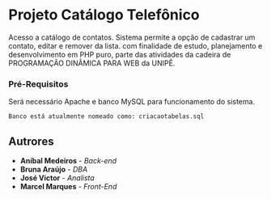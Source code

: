 ﻿# Projeto Catálogo Telefônico

Acesso a catálogo de contatos. Sistema permite a opção de cadastrar um contato, editar e remover da lista. com finalidade de estudo, planejamento e desenvolvimento em PHP puro, parte das atividades da cadeira de PROGRAMAÇÃO DINÂMICA PARA WEB da UNIPÊ.

### Pré-Requisitos

Será necessário Apache e banco MySQL para funcionamento do sistema.

```
Banco está atualmente nomeado como: criacaotabelas.sql
```

## Autrores

* **Aníbal Medeiros** - *Back-end*
* **Bruna Araújo** - *DBA*
* **José Victor** - *Analista*
* **Marcel Marques** - *Front-End*
